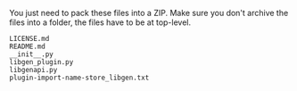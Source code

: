 You just need to pack these files into a ZIP. Make sure you don't archive the files into a folder, the files have to be  at top-level.
```
LICENSE.md
README.md
__init__.py
libgen_plugin.py
libgenapi.py
plugin-import-name-store_libgen.txt
```